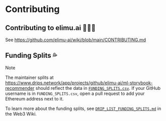 # Contributing

## Contributing to elimu.ai 👩🏽‍💻

See https://github.com/elimu-ai/wiki/blob/main/CONTRIBUTING.md

## Funding Splits 💦

> [!NOTE]
> The maintainer splits at https://www.drips.network/app/projects/github/elimu-ai/ml-storybook-recommender should reflect the data in [`FUNDING_SPLITS.csv`](FUNDING_SPLITS.csv). If your GitHub username is in `FUNDING_SPLITS.csv`, open a pull request to add your Ethereum address next to it.

To learn more about the funding splits, see [`DRIP_LIST_FUNDING_SPLITS.md`](https://github.com/elimu-ai/web3-wiki/blob/main/DRIP_LIST_FUNDING_SPLITS.md) in the Web3 Wiki.
